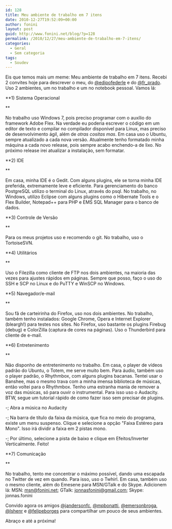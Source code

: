 ```yaml
---
id: 128
title: Meu ambiente de trabalho em 7 itens
date: 2010-12-27T19:52:09+00:00
author: fonini
layout: post
guid: http://www.fonini.net/blog/?p=128
permalink: /2010/12/27/meu-ambiente-de-trabalho-em-7-itens/
categories:
  - Geral
  - Sem categoria
tags:
  - Soudev
---
```

Eis que temos mais um meme: Meu ambiente de trabalho em 7 itens. Recebi 2 convites hoje para descrever o meu, do <a href="http://www.twitter.com/edipofederle" rel="externo nofollow">@edipofederle</a> e do <a href="http://www.twitter.com/fr_prado" rel="externo nofollow">@fr_prado</a>. Uso 2 ambientes, um no trabalho e um no notebook pessoal. Vamos lá:

**1) Sistema Operacional
	  
** 

No trabalho uso Windows 7, pois preciso programar com o auxílio do framework Adobe Flex. Na verdade eu poderia escrever o código em um editor de texto e compilar no compilador disponível para Linux, mas preciso de desenvolvimento ágil, além de _otras cositas mas_. Em casa uso o Ubuntu, sempre atualizado a cada nova versão. Atualmente tenho formatado minha máquina a cada novo release, pois sempre acabo enchendo-a de lixo. No próximo release irei atualizar a instalação, sem formatar.

**2) IDE
	  
** 

Em casa, minha IDE é o Gedit. Com alguns plugins, ele se torna minha IDE preferida, extremamente leve e eficiente. Para gerenciamento do banco PostgreSQL utilizo o terminal do Linux, através do psql. No trabalho, no Windows, utilizo Eclipse com alguns plugins como o Hibernate Tools e o Flex Builder, Notepad++ para PHP e EMS SQL Manager para o banco de dados.

**3) Controle de Versão
	  
** 

Para os meus projetos uso e recomendo o git. No trabalho, uso o TortoiseSVN.

**4) Utilitários
	  
** 

Uso o Filezilla como cliente de FTP nos dois ambientes, na maioria das vezes para ajustes rápidos em páginas. Sempre que posso, faço o uso do SSH e SCP no Linux e do PuTTY e WinSCP no Windows.

**5) Navegador/e-mail
	  
** 

Sou fã de carteirinha do Firefox, uso nos dois ambientes. No trabalho, também tenho instalados: Google Chrome, Opera e Internet Explorer (bleargh!) para testes nos sites. No Firefox, uso bastante os plugins Firebug (debug) e ColorZilla (captura de cores na páginas). Uso o Thunderbird para cliente de e-mail.

**6) Entretenimento
	  
** 

Não disponho de entretenimento no trabalho. Em casa, o player de vídeos padrão do Ubuntu, o Totem, me serve muito bem. Para áudio, também uso o player padrão, o Rhythmbox, com alguns plugins bacanas. Tentei usar o Banshee, mas o mesmo trava com a minha imensa biblioteca de músicas, então voltei para o Rhythmbox. Tenho uma estranha mania de remover a voz das músicas, só para ouvir o instrumental. Para isso uso o Audacity. BTW, segue um tutorial rápido de como fazer isso sem precisar de plugins.

-; Abra a música no Audacity
	  
-; Na barra de título da faixa da música, que fica no meio do programa, existe um menu suspenso. Clique e selecione a opção "Faixa Estéreo para Mono". Isso irá dividir a faixa em 2 pistas mono.
	  
-; Por último, selecione a pista de baixo e clique em Efeitos/Inverter Verticalmente. Feito!

**7) Comunicação
	  
** 

No trabalho, tento me concentrar o máximo possível, dando uma escapada no Twitter de vez em quando. Para isso, uso o Twhirl. Em casa, também uso o mesmo cliente, além do Emesene para MSN/GTalk e do Skype. Adicionem lá: MSN: msn@fonini.net; GTalk: jonnasfonini@gmail.com; Skype: jonnas.fonini

Convido agora os amigos <a href="http://www.twitter.com/jandersonfc" rel="externo nofollow">@jandersonfc</a>, <a href="http://www.twitter.com/mpbonatti" rel="externo nofollow">@mpbonatti</a>, <a href="http://www.twitter.com/emersonbroga" rel="externo nofollow">@emersonbroga</a>, <a href="http://www.twitter.com/lshenr" rel="externo nofollow">@lshenr</a> e <a href="http://www.twitter.com/felipeborges" rel="externo nofollow">@felipeborges</a> para compartilhar um pouco de seus ambientes.

Abraço e até a próxima!